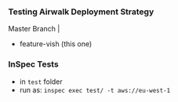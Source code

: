 ### Testing Airwalk Deployment Strategy

Master Branch
|
 - feature-vish (this one)

### InSpec Tests
   * in `test` folder
   * run as: `inspec exec test/ -t aws://eu-west-1`

